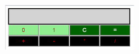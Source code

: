 ![alt text](https://github.com/michaelp1985/Hackerrank/blob/master/Javascript/BinaryCalculator/binaryCalc.PNG)
